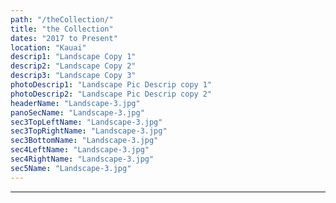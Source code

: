 ```yaml
---
path: "/theCollection/"
title: "the Collection"
dates: "2017 to Present"
location: "Kauai"
descrip1: "Landscape Copy 1"
descrip2: "Landscape Copy 2"
descrip3: "Landscape Copy 3"
photoDescrip1: "Landscape Pic Descrip copy 1"
photoDescrip2: "Landscape Pic Descrip copy 2"
headerName: "Landscape-3.jpg"
panoSecName: "Landscape-3.jpg"
sec3TopLeftName: "Landscape-3.jpg"
sec3TopRightName: "Landscape-3.jpg"
sec3BottomName: "Landscape-3.jpg"
sec4LeftName: "Landscape-3.jpg"
sec4RightName: "Landscape-3.jpg"
sec5Name: "Landscape-3.jpg"
---
```

---